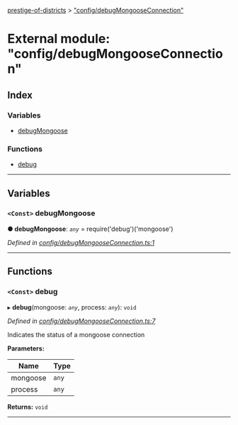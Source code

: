 [prestige-of-districts](../README.md) > ["config/debugMongooseConnection"](../modules/_config_debugmongooseconnection_.md)

# External module: "config/debugMongooseConnection"

## Index

### Variables

* [debugMongoose](_config_debugmongooseconnection_.md#debugmongoose)

### Functions

* [debug](_config_debugmongooseconnection_.md#debug)

---

## Variables

<a id="debugmongoose"></a>

### `<Const>` debugMongoose

**● debugMongoose**: *`any`* =  require('debug')('mongoose')

*Defined in [config/debugMongooseConnection.ts:1](https://github.com/YarosJ/prestige-of-districts/blob/a1ae45e/config/debugMongooseConnection.ts#L1)*

___

## Functions

<a id="debug"></a>

### `<Const>` debug

▸ **debug**(mongoose: *`any`*, process: *`any`*): `void`

*Defined in [config/debugMongooseConnection.ts:7](https://github.com/YarosJ/prestige-of-districts/blob/a1ae45e/config/debugMongooseConnection.ts#L7)*

Indicates the status of a mongoose connection

**Parameters:**

| Name | Type |
| ------ | ------ |
| mongoose | `any` |
| process | `any` |

**Returns:** `void`

___

